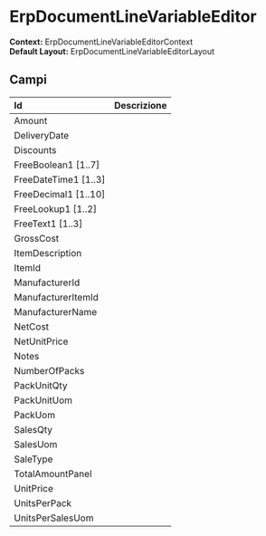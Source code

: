 # ErpDocumentLineVariableEditor

  
 **Context:** ErpDocumentLineVariableEditorContext   
 **Default Layout:** ErpDocumentLineVariableEditorLayout

## Campi

| Id | Descrizione |
| :--- | :--- |
| Amount |  |
| DeliveryDate |  |
| Discounts |  |
| FreeBoolean1 \[1..7\] |  |
| FreeDateTime1 \[1..3\] |  |
| FreeDecimal1 \[1..10\] |  |
| FreeLookup1 \[1..2\] |  |
| FreeText1 \[1..3\] |  |
| GrossCost |  |
| ItemDescription |  |
| ItemId |  |
| ManufacturerId |  |
| ManufacturerItemId |  |
| ManufacturerName |  |
| NetCost |  |
| NetUnitPrice |  |
| Notes |  |
| NumberOfPacks |  |
| PackUnitQty |  |
| PackUnitUom |  |
| PackUom |  |
| SalesQty |  |
| SalesUom |  |
| SaleType |  |
| TotalAmountPanel |  |
| UnitPrice |  |
| UnitsPerPack |  |
| UnitsPerSalesUom |  |

